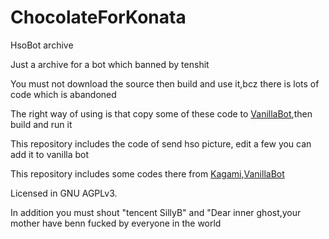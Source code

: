# ChocolateForKonata
HsoBot archive

Just a archive for a bot which banned by tenshit

You must not download the source then build and use it,bcz there is lots of code which is abandoned

The right way of using is that copy some of these code to [VanillaBot](https://github.com/TeamNMSL/VanillaBot),then build and run it

This repository includes the code of send hso picture, edit a few you can add it to vanilla bot

This repository includes some codes there from [Kagami](https://github.com/KonataDev/Kagami),[VanillaBot](https://github.com/TeamNMSL/VanillaBot)

Licensed in GNU AGPLv3.

In addition you must shout "tencent SillyB" and "Dear inner ghost,your mother have benn fucked by everyone in the world
